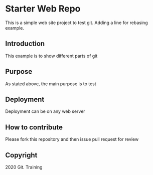 # Starter Web Repo

This is a simple web site project to test git.
Adding a line for rebasing example.

## Introduction

This example is to show different parts of git

## Purpose

As stated above, the main purpose is to test

## Deployment

Deployment can be on any web server

## How to contribute

Please fork this repository and then issue pull request for review

## Copyright

2020 Git. Training